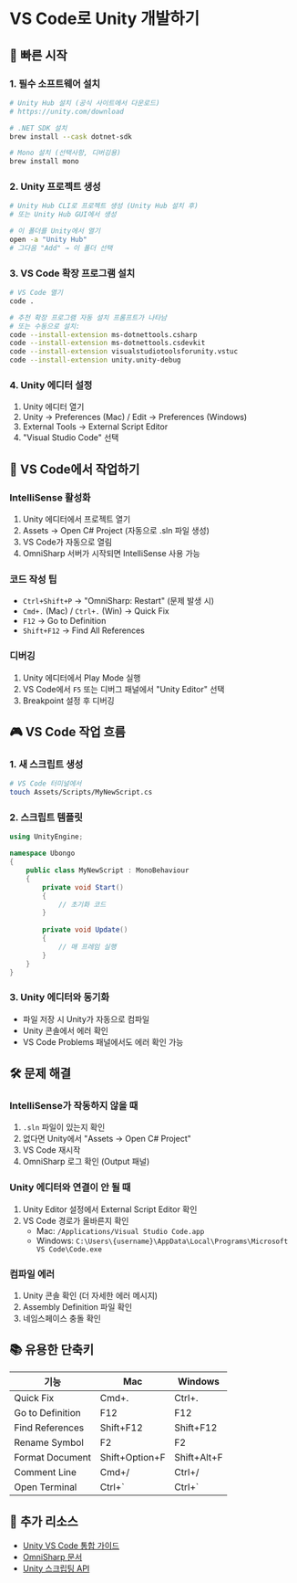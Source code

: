 # VS Code로 Unity 개발하기

## 🚀 빠른 시작

### 1. 필수 소프트웨어 설치
```bash
# Unity Hub 설치 (공식 사이트에서 다운로드)
# https://unity.com/download

# .NET SDK 설치
brew install --cask dotnet-sdk

# Mono 설치 (선택사항, 디버깅용)
brew install mono
```

### 2. Unity 프로젝트 생성
```bash
# Unity Hub CLI로 프로젝트 생성 (Unity Hub 설치 후)
# 또는 Unity Hub GUI에서 생성

# 이 폴더를 Unity에서 열기
open -a "Unity Hub"
# 그다음 "Add" → 이 폴더 선택
```

### 3. VS Code 확장 프로그램 설치
```bash
# VS Code 열기
code .

# 추천 확장 프로그램 자동 설치 프롬프트가 나타남
# 또는 수동으로 설치:
code --install-extension ms-dotnettools.csharp
code --install-extension ms-dotnettools.csdevkit
code --install-extension visualstudiotoolsforunity.vstuc
code --install-extension unity.unity-debug
```

### 4. Unity 에디터 설정
1. Unity 에디터 열기
2. Unity → Preferences (Mac) / Edit → Preferences (Windows)
3. External Tools → External Script Editor
4. "Visual Studio Code" 선택

## 📝 VS Code에서 작업하기

### IntelliSense 활성화
1. Unity 에디터에서 프로젝트 열기
2. Assets → Open C# Project (자동으로 .sln 파일 생성)
3. VS Code가 자동으로 열림
4. OmniSharp 서버가 시작되면 IntelliSense 사용 가능

### 코드 작성 팁
- `Ctrl+Shift+P` → "OmniSharp: Restart" (문제 발생 시)
- `Cmd+.` (Mac) / `Ctrl+.` (Win) → Quick Fix
- `F12` → Go to Definition
- `Shift+F12` → Find All References

### 디버깅
1. Unity 에디터에서 Play Mode 실행
2. VS Code에서 `F5` 또는 디버그 패널에서 "Unity Editor" 선택
3. Breakpoint 설정 후 디버깅

## 🎮 VS Code 작업 흐름

### 1. 새 스크립트 생성
```bash
# VS Code 터미널에서
touch Assets/Scripts/MyNewScript.cs
```

### 2. 스크립트 템플릿
```csharp
using UnityEngine;

namespace Ubongo
{
    public class MyNewScript : MonoBehaviour
    {
        private void Start()
        {
            // 초기화 코드
        }
        
        private void Update()
        {
            // 매 프레임 실행
        }
    }
}
```

### 3. Unity 에디터와 동기화
- 파일 저장 시 Unity가 자동으로 컴파일
- Unity 콘솔에서 에러 확인
- VS Code Problems 패널에서도 에러 확인 가능

## 🛠 문제 해결

### IntelliSense가 작동하지 않을 때
1. `.sln` 파일이 있는지 확인
2. 없다면 Unity에서 "Assets → Open C# Project"
3. VS Code 재시작
4. OmniSharp 로그 확인 (Output 패널)

### Unity 에디터와 연결이 안 될 때
1. Unity Editor 설정에서 External Script Editor 확인
2. VS Code 경로가 올바른지 확인
   - Mac: `/Applications/Visual Studio Code.app`
   - Windows: `C:\Users\{username}\AppData\Local\Programs\Microsoft VS Code\Code.exe`

### 컴파일 에러
1. Unity 콘솔 확인 (더 자세한 에러 메시지)
2. Assembly Definition 파일 확인
3. 네임스페이스 충돌 확인

## 📚 유용한 단축키

| 기능 | Mac | Windows |
|------|-----|---------|
| Quick Fix | Cmd+. | Ctrl+. |
| Go to Definition | F12 | F12 |
| Find References | Shift+F12 | Shift+F12 |
| Rename Symbol | F2 | F2 |
| Format Document | Shift+Option+F | Shift+Alt+F |
| Comment Line | Cmd+/ | Ctrl+/ |
| Open Terminal | Ctrl+` | Ctrl+` |

## 🔗 추가 리소스
- [Unity VS Code 통합 가이드](https://code.visualstudio.com/docs/other/unity)
- [OmniSharp 문서](https://www.omnisharp.net/)
- [Unity 스크립팅 API](https://docs.unity3d.com/ScriptReference/)